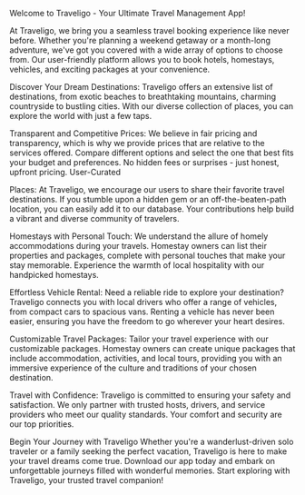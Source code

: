 Welcome to Traveligo - Your Ultimate Travel Management App!

 At Traveligo, we bring you a seamless travel booking experience like
            never before. Whether you're planning a weekend getaway or a
            month-long adventure, we've got you covered with a wide array of
            options to choose from. Our user-friendly platform allows you to
            book hotels, homestays, vehicles, and exciting packages at your
            convenience.
            
 Discover Your Dream Destinations: 
            Traveligo offers an extensive list
            of destinations, from exotic beaches to breathtaking mountains,
            charming countryside to bustling cities. With our diverse collection
            of places, you can explore the world with just a few taps.
            
Transparent and Competitive Prices: We believe in fair pricing and
            transparency, which is why we provide prices that are relative to
            the services offered. Compare different options and select the one
            that best fits your budget and preferences. No hidden fees or
            surprises - just honest, upfront pricing. User-Curated
            
 Places: At Traveligo, we encourage our users to share their favorite
            travel destinations. If you stumble upon a hidden gem or an
            off-the-beaten-path location, you can easily add it to our database.
            Your contributions help build a vibrant and diverse community of
            travelers.
            
Homestays with Personal Touch: We understand the allure of homely
            accommodations during your travels. Homestay owners can list their
            properties and packages, complete with personal touches that make
            your stay memorable. Experience the warmth of local hospitality with
            our handpicked homestays.
            
Effortless Vehicle Rental: Need a reliable ride to explore your
            destination? Traveligo connects you with local drivers who offer a
            range of vehicles, from compact cars to spacious vans. Renting a
            vehicle has never been easier, ensuring you have the freedom to go
            wherever your heart desires.
            
Customizable Travel Packages: Tailor your travel experience with our
            customizable packages. Homestay owners can create unique packages
            that include accommodation, activities, and local tours, providing
            you with an immersive experience of the culture and traditions of
            your chosen destination.
            
 Travel with Confidence: Traveligo is committed to ensuring your
            safety and satisfaction. We only partner with trusted hosts,
            drivers, and service providers who meet our quality standards. Your
            comfort and security are our top priorities.
            
Begin Your Journey with Traveligo Whether you're a wanderlust-driven
            solo traveler or a family seeking the perfect vacation, Traveligo is
            here to make your travel dreams come true. Download our app today
            and embark on unforgettable journeys filled with wonderful memories.
            Start exploring with Traveligo, your trusted travel companion!
